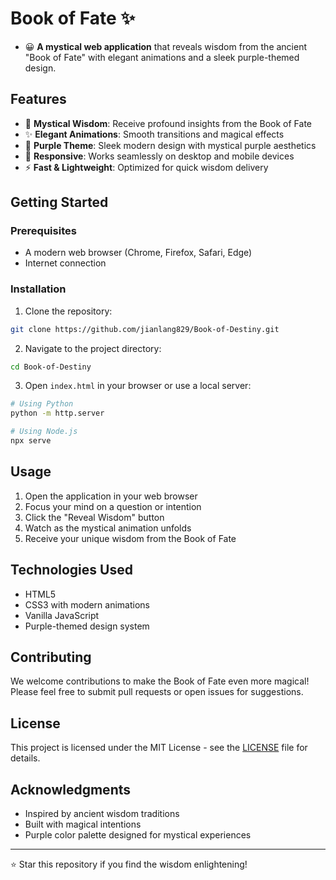 # Book of Fate ✨

- 😀 **A mystical web application** that reveals wisdom from the ancient "Book of Fate" with elegant animations and a sleek purple-themed design.

## Features

- 🔮 **Mystical Wisdom**: Receive profound insights from the Book of Fate
- ✨ **Elegant Animations**: Smooth transitions and magical effects
- 💜 **Purple Theme**: Sleek modern design with mystical purple aesthetics
- 📱 **Responsive**: Works seamlessly on desktop and mobile devices
- ⚡ **Fast & Lightweight**: Optimized for quick wisdom delivery

## Getting Started

### Prerequisites

- A modern web browser (Chrome, Firefox, Safari, Edge)
- Internet connection

### Installation

1. Clone the repository:
```bash
git clone https://github.com/jianlang829/Book-of-Destiny.git
```

2. Navigate to the project directory:
```bash
cd Book-of-Destiny
```

3. Open `index.html` in your browser or use a local server:
```bash
# Using Python
python -m http.server

# Using Node.js
npx serve
```

## Usage

1. Open the application in your web browser
2. Focus your mind on a question or intention
3. Click the "Reveal Wisdom" button
4. Watch as the mystical animation unfolds
5. Receive your unique wisdom from the Book of Fate

## Technologies Used

- HTML5
- CSS3 with modern animations
- Vanilla JavaScript
- Purple-themed design system

## Contributing

We welcome contributions to make the Book of Fate even more magical! Please feel free to submit pull requests or open issues for suggestions.

## License

This project is licensed under the MIT License - see the [LICENSE](LICENSE) file for details.

## Acknowledgments

- Inspired by ancient wisdom traditions
- Built with magical intentions
- Purple color palette designed for mystical experiences

---

⭐ Star this repository if you find the wisdom enlightening!
```

